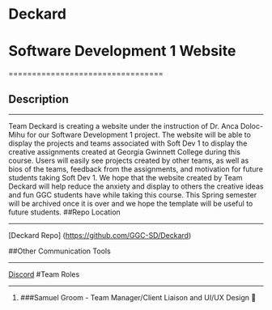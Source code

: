 # Deckard
# Software Development 1 Website
=================================
## Description
- - -
Team Deckard is creating a website under the instruction of Dr. Anca Doloc-Mihu for our Software Development 1 project. The website will be able to display the projects and teams associated with Soft Dev 1 to display the creative assignments created at Georgia Gwinnett College during this course. Users will easily see projects created by other teams, as well as bios of the teams, feedback from the assignments, and motivation for future students taking Soft Dev 1. We hope that the website created by Team Deckard will help reduce the anxiety and display to others the creative ideas and fun GGC students have while taking this course. This Spring semester will be archived once it is over and we hope the template will be useful to future students.
##Repo Location
- - -
[Deckard Repo] (https://github.com/GGC-SD/Deckard)

##Other Communication Tools
- - -
[Discord](https://discordapp.com)
#Team Roles
- - -
1. ###Samuel Groom - Team Manager/Client Liaison and UI/UX Design :metal:
